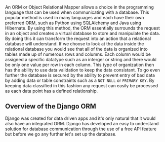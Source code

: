 An ORM or Object Relational Mapper allows a choice in the programming language that can be used when communicating with a database. This popular method is used in many languages and each have their own preferred ORM, such as Python using SQLAlchemy and Java using Hibernate. By using this method, the ORM essentially surrounds the request in an object and creates a virtual database to store and manipulate the data. By doing this it can transform the request into an action that a relational database will understand. If we choose to look at the data inside the relational database you would see that all of the data is organized into tables made up of numerous rows and columns. Each column would be assigned a specific datatype such as an interger or string and there would be only one value per row in each column. This type of organization then has the ability to use data validation to keep the data consistant. To go even further the database is secured by the ability to prevent entry of bad data by adding data or table constraints such as a `NOT NULL` or `PRIMARY KEY`. By keeping data classified in this fashion any request can easily be processed as each data point has a defined relationship.

## Overview of the Django ORM

Django was created for data driven apps and it's only natural that it would also have an integrated ORM. Django has developed an easy to understand solution for database communication through the use of a free API feature but before we go any further let's set up the database.

